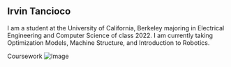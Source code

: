 ## Irvin Tancioco

I am a student at the University of California, Berkeley majoring in Electrical Engineering and Computer Science of class 2022. I am currently taking Optimization Models, Machine Structure, and Introduction to Robotics.

Coursework
![Image](https://github.com/itancio/resume/blob/main/logo-3.jpg)
